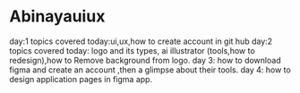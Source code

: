 # Abinayauiux
day:1
topics covered today:ui,ux,how to create account in git hub
day:2
topics covered today: logo and its types,
ai illustrator (tools,how to redesign),how to Remove background from logo.
day 3:
how to download figma and create an account ,then a glimpse about their tools.
day 4:
how to design application pages in figma app.

